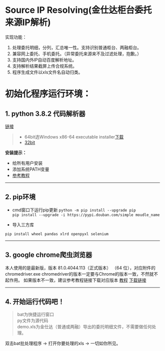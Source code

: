 # Source IP Resolving(金仕达柜台委托来源IP解析)
实现功能：

1. 处理委托明细，分列，汇总唯一性。支持识别普通柜台、两融柜台。
2. 兼容网上委托、手机委托。（异常委托来源来不及过滤处理，抱歉。）
3. 支持国内外IP自动百度解析地址。
4. 支持解析结果截屏上传合规系统。
5. 程序生成文件以xls文件名自动归类。
    
    
# 初始化程序运行环境：   

## 1. python 3.8.2 代码解析器
[链接](https://www.python.org/downloads/release/python-382/)

> * 64bit选Windows x86-64 executable installer[下载](https://www.python.org/ftp/python/3.8.2/python-3.8.2-amd64.exe)
>* [32bit](https://www.python.org/ftp/python/3.8.2/python-3.8.2.exe)
>

**安装提示：**   
* 给所有用户安装   
* 添加系统PATH变量 
* [参考教程](https://www.liaoxuefeng.com/wiki/1016959663602400/1016959856222624)
-----------------------------------------------------------------------------------------
## 2. pip环境
 
* cmd窗口下运行pip更新 
    `python -m pip install --upgrade pip`   
    `pip install --upgrade -i https://pypi.douban.com/simple moudle_name` 

* 导入三方库 

`
    pip install wheel pandas xlrd openpyxl selenium
`

-----------------------------------------------------------------------------------------

## 3. google chrome爬虫浏览器 

本人使用的是最新版，版本 81.0.4044.113（正式版本） （64 位），对应附件的chromedriver.exe 
chromedriver的版本一定要与Chrome的版本一致，不然就不起作用。 
如果版本不一致，建议参考教程链接下载对应版本 
[教程](https://www.cnblogs.com/lfri/p/10542797.html) [下载链接](http://chromedriver.storage.googleapis.com/index.html)

-----------------------------------------------------------------------------------------


## 4. 开始运行代码吧！
> bat为快捷运行窗口    
> py文件为源代码  
> demo.xls为金仕达（普通或两融）导出的委托明细文件，不需要做任何处理。    

双击bat批处理程序 -> 打开你要处理的xls -> 一切如你所见。
